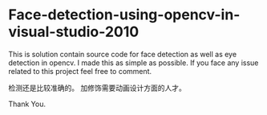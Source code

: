 Face-detection-using-opencv-in-visual-studio-2010
==================================================

This is solution contain source code for face detection as well as eye detection in opencv.
I made this as simple as possible. If you face any issue related to this project feel free to comment.

检测还是比较准确的。
加修饰需要动画设计方面的人才。

Thank You.
